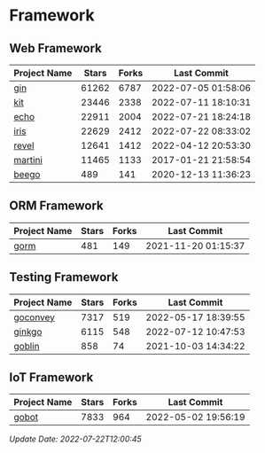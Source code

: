 # Framework

## Web Framework
| Project Name | Stars | Forks | Last Commit |
| ------------ | ----- | ----- | ----------- |
| [gin](https://github.com/gin-gonic/gin) | 61262 | 6787 | 2022-07-05 01:58:06 |
| [kit](https://github.com/go-kit/kit) | 23446 | 2338 | 2022-07-11 18:10:31 |
| [echo](https://github.com/labstack/echo) | 22911 | 2004 | 2022-07-21 18:24:18 |
| [iris](https://github.com/kataras/iris) | 22629 | 2412 | 2022-07-22 08:33:02 |
| [revel](https://github.com/revel/revel) | 12641 | 1412 | 2022-04-12 20:53:30 |
| [martini](https://github.com/go-martini/martini) | 11465 | 1133 | 2017-01-21 21:58:54 |
| [beego](https://github.com/astaxie/beego) | 489 | 141 | 2020-12-13 11:36:23 |

## ORM Framework
| Project Name | Stars | Forks | Last Commit |
| ------------ | ----- | ----- | ----------- |
| [gorm](https://github.com/jinzhu/gorm) | 481 | 149 | 2021-11-20 01:15:37 |

## Testing Framework
| Project Name | Stars | Forks | Last Commit |
| ------------ | ----- | ----- | ----------- |
| [goconvey](https://github.com/smartystreets/goconvey) | 7317 | 519 | 2022-05-17 18:39:55 |
| [ginkgo](https://github.com/onsi/ginkgo) | 6115 | 548 | 2022-07-12 10:47:53 |
| [goblin](https://github.com/franela/goblin) | 858 | 74 | 2021-10-03 14:34:22 |

## IoT Framework
| Project Name | Stars | Forks | Last Commit |
| ------------ | ----- | ----- | ----------- |
| [gobot](https://github.com/hybridgroup/gobot) | 7833 | 964 | 2022-05-02 19:56:19 |

*Update Date: 2022-07-22T12:00:45*